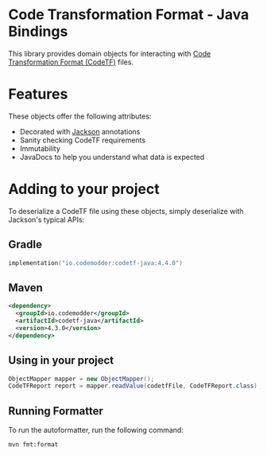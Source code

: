 # Code Transformation Format - Java Bindings

This library provides domain objects for interacting with [Code Transformation Format (CodeTF)](https://github.com/pixee/codemodder-specs/) files.

# Features

These objects offer the following attributes:

* Decorated with [Jackson](https://github.com/FasterXML/jackson) annotations 
* Sanity checking CodeTF requirements
* Immutability
* JavaDocs to help you understand what data is expected

# Adding to your project

To deserialize a CodeTF file using these objects, simply deserialize with Jackson's typical APIs:

## Gradle
```kotlin
implementation("io.codemodder:codetf-java:4.4.0")
```

## Maven
```xml
<dependency>
  <groupId>io.codemodder</groupId>
  <artifactId>codetf-java</artifactId>
  <version>4.3.0</version>
</dependency>
```

## Using in your project

```java
ObjectMapper mapper = new ObjectMapper();
CodeTFReport report = mapper.readValue(codetfFile, CodeTFReport.class);
```

## Running Formatter

To run the autoformatter, run the following command:

```shell
mvn fmt:format
```
